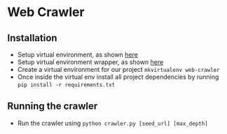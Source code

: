Web Crawler
===========


Installation
------------
* Setup virtual environment, as shown [here](http://docs.python-guide.org/en/latest/dev/virtualenvs/#virtualenv)
* Setup virtual environment wrapper, as shown [here](http://virtualenvwrapper.readthedocs.org/en/latest/install.html#python-versions)
* Create a virtual environment for our project `mkvirtualenv web-crawler`
* Once inside the virtual env install all project dependencies by running `pip install -r requirements.txt`

Running the crawler
-------------------
* Run the crawler using `python crawler.py [seed_url] [max_depth]`
